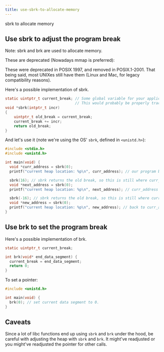 ```yaml
---
title: use-sbrk-to-allocate-memory
---
```


sbrk to allocate memory

## Use sbrk to adjust the program break

Note: sbrk and brk are used to allocate memory.

These are deprecated (Nowadays mmap is preferred):

These were deprecated in POSIX 1997, and removed in POSIX.1-2001. That
being said, most UNIXes still have them (Linux and Mac, for legacy
compatibility reasons).

Here\'s a possible implementation of sbrk.

```c
static uintptr_t current_break; // Some global variable for your application.
                                // This would probably be properly tracked by the OS for the process
void *sbrk(intptr_t incr)
{
    uintptr_t old_break = current_break;
    current_break += incr;
    return old_break;
}
```

And let\'s use it (note we\'re using the OS\' `sbrk`, defined in
`<unistd.h>`):

```c
#include <stdio.h>
#include <unistd.h>

int main(void) {
  void *curr_address = sbrk(0);
  printf("current heap location: %p\n", curr_address); // our program break

  sbrk(16); // sbrk returns the old break, so this is still where curr_address was.
  void *next_address = sbrk(0);
  printf("current heap location: %p\n", next_address); // curr_address + 16

  sbrk(-16); // sbrk returns the old break, so this is still where curr_address was.
  void *new_address = sbrk(0);
  printf("current heap location: %p\n", new_address); // back to curr_address
}
```

## Use brk to set the program break

Here\'s a possible implementation of brk.

```c
static uintptr_t current_break;

int brk(void* end_data_segment) {
  current_break = end_data_segment;
  return 0;
}
```

To set a pointer:

```c
#include <unistd.h>

int main(void) {
  brk(0); // set current data segment to 0.
}
```

## Caveats

Since a lot of libc functions end up using `sbrk` and `brk` under the
hood, be careful with adjusting the heap with `sbrk` and `brk`. It
might\'ve readjusted or you might\'ve readjusted the pointer for other
calls.
